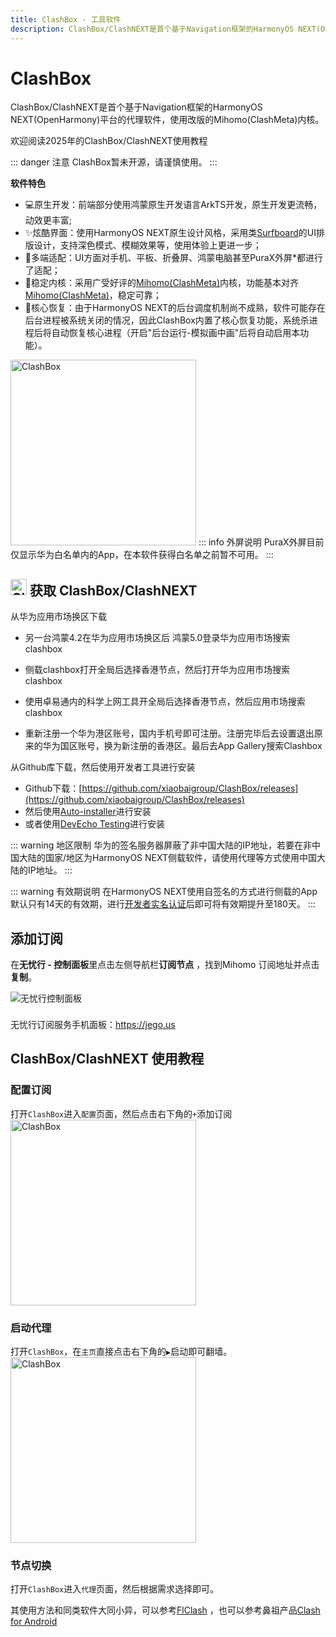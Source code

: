 ```yaml
---
title: ClashBox - 工具软件
description: ClashBox/ClashNEXT是首个基于Navigation框架的HarmonyOS NEXT(OpenHarmony)平台的代理软件，使用改版的Mihomo(ClashMeta)内核。
---
```


# ClashBox

ClashBox/ClashNEXT是首个基于Navigation框架的HarmonyOS NEXT(OpenHarmony)平台的代理软件，使用改版的Mihomo(ClashMeta)内核。

欢迎阅读2025年的ClashBox/ClashNEXT使用教程

::: danger 注意
ClashBox暂未开源，请谨慎使用。
:::

**软件特色**

* 💻原生开发：前端部分使用鸿蒙原生开发语言ArkTS开发，原生开发更流畅，动效更丰富;
* ✨炫酷界面：使用HarmonyOS NEXT原生设计风格，采用类[Surfboard](https://github.com/getsurfboard/surfboard)的UI排版设计，支持深色模式、模糊效果等，使用体验上更进一步；
* 📱多端适配：UI方面对手机、平板、折叠屏、鸿蒙电脑甚至PuraX外屏*都进行了适配；
* 🚀稳定内核：采用广受好评的[Mihomo(ClashMeta)](https://github.com/MetaCubeX/mihomo)内核，功能基本对齐[Mihomo(ClashMeta)](https://github.com/MetaCubeX/mihomo)，稳定可靠；
* 🔄核心恢复：由于HarmonyOS NEXT的后台调度机制尚不成熟，软件可能存在后台进程被系统关闭的情况，因此ClashBox内置了核心恢复功能，系统杀进程后将自动恢复核心进程（开启"后台运行-模拟画中画"后将自动启用本功能）。
<img src="/images/clashbox_photo_2025-07-16_19-30-48.jpg" alt="ClashBox" width="297" heigh="640">
::: info 外屏说明
PuraX外屏目前仅显示华为白名单内的App，在本软件获得白名单之前暂不可用。
:::

## <img src="/images/image_spaces_2FtaiByLw8cj0IZKJTlaiM_2Fuploads_2F383xngX8wSAPFZZieolo_2FClashBox_2.png" width="26" height="26" alt="ClashBox图标"> 获取 ClashBox/ClashNEXT

从华为应用市场换区下载

* 另一台鸿蒙4.2在华为应用市场换区后 鸿蒙5.0登录华为应用市场搜索clashbox

* 侧载clashbox打开全局后选择香港节点，然后打开华为应用市场搜索clashbox

* 使用卓易通内的科学上网工具开全局后选择香港节点，然后应用市场搜索clashbox

* 重新注册一个华为港区账号，国内手机号即可注册。注册完毕后去设置退出原来的华为国区账号，换为新注册的香港区。最后去App Gallery搜索Clashbox

从Github库下载，然后使用开发者工具进行安装
* Github下载：[https://github.com/xiaobaigroup/ClashBox/releases](https://github.com/xiaobaigroup/ClashBox/releases)
* 然后使用[Auto-installer](https://github.com/likuai2010/auto-installer/)进行安装
* 或者使用[DevEcho Testing](https://developer.huawei.com/consumer/cn/deveco-testing/)进行安装

::: warning 地区限制
华为的签名服务器屏蔽了非中国大陆的IP地址，若要在非中国大陆的国家/地区为HarmonyOS NEXT侧载软件，请使用代理等方式使用中国大陆的IP地址。
:::

::: warning 有效期说明
在HarmonyOS NEXT使用自签名的方式进行侧载的App默认只有14天的有效期，进行[开发者实名认证](https://developer.huawei.com/consumer/cn/verified/enrollment)后即可将有效期提升至180天。
:::

## 添加订阅

在**无忧行 - 控制面板**里点击左侧导航栏**订阅节点** ，找到Mihomo 订阅地址并点击**复制**。

<img src="/images/image_spaces_2FtaiByLw8cj0IZKJTlaiM_2Fuploads_2Fbf6ZGnMBZioZr9rD5P5J_2Fimage_2.png" alt="无忧行控制面板">

<div class="tip custom-block" style="padding-top: 8px">

无忧行订阅服务手机面板：<https://jego.us>

</div>

## ClashBox/ClashNEXT 使用教程

### 配置订阅
打开`ClashBox`进入`配置`页面，然后点击右下角的` + `添加订阅
<img src="/images/clashbox_photo_2025-08-03_10-56-23.jpg" alt="ClashBox" width="297" heigh="640">

### 启动代理
打开`ClashBox`，在`主页`直接点击右下角的` ▶ `启动即可翻墙。
<img src="/images/clashbox_photo_2025-07-14_21-16-26.jpg" alt="ClashBox" width="297" heigh="640">

### 节点切换
打开`ClashBox`进入`代理`页面，然后根据需求选择即可。

其使用方法和同类软件大同小异，可以参考[FlClash](flclash) ，也可以参考鼻祖产品[Clash for Android](clash-for-android)